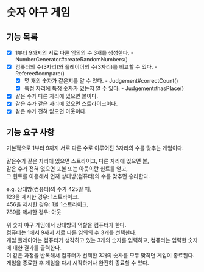 # 숫자 야구 게임

## 기능 목록

- [x] 1부터 9까지의 서로 다른 임의의 수 3개를 생성한다. - NumberGenerator#createRandomNumbers()
- [x] 컴퓨터의 수(3자리)와 플레이어의 수(3자리)를 비교할 수 있다. - Referee#compare()
    - [x] 몇 개의 숫자가 같은지를 알 수 있다.  - Judgement#correctCount()
    - [x] 특정 자리에 특정 숫자가 있는지 알 수 있다. - Judgement#hasPlace()
- [x] 같은 수가 다른 자리에 있으면 볼이다.  
- [x] 같은 수가 같은 자리에 있으면 스트라이크이다.  
- [x] 같은 수가 전혀 없으면 아웃이다.  
    
## 기능 요구 사항

기본적으로 1부터 9까지 서로 다른 수로 이루어진 3자리의 수를 맞추는 게임이다.  

같은수가 같은 자리에 있으면 스트라이크, 다른 자리에 있으면 볼,  
같은 수가 전혀 없으면 포볼 또는 아웃이란 힌트를 얻고,  
그 힌트를 이용해서 먼저 상대방(컴퓨터)의 수를 맞추면 승리한다.  

e.g. 상대방(컴퓨터)의 수가 425일 때,  
123을 제시한 경우: 1스트라이크.  
456을 제시한 경우: 1볼 1스트라이크,  
789를 제시한 경우: 아웃  

위 숫자 야구 게임에서 상대방의 역할을 컴퓨터가 한다.  
컴퓨터는 1에서 9까지 서로 다른 임의의 수 3개를 선택한다.  
게임 플레이어는 컴퓨터가 생각하고 있는 3개의 숫자를 입력하고, 컴퓨터는 입력한 숫자에 대한 결과를 출력한다.  
이 같은 과정을 반복해서 컴퓨터가 선택한 3개의 숫자를 모두 맞히면 게임이 종료된다. 
게임을 종료한 후 게임을 다시 시작하거나 완전히 종료할 수 있다.  
